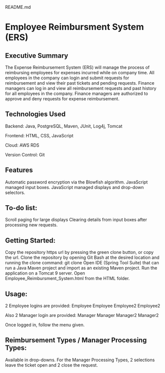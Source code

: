 README.md
# Employee Reimbursment System (ERS)

## Executive Summary
The Expense Reimbursement System (ERS) will manage the process of reimbursing employees for expenses incurred while on company time. All employees in the company can login and submit requests for reimbursement and view their past tickets and pending requests. Finance managers can log in and view all reimbursement requests and past history for all employees in the company. Finance managers are authorized to approve and deny requests for expense reimbursement.

## Technologies Used
Backend:
Java,
PostgreSQL,
Maven,
JUnit,
Log4j,
Tomcat

Frontend:
HTML,
CSS,
JavaScript

Cloud:
AWS RDS

Version Control:
Git

## Features
Automatic password encryption via the Blowfish algorithm.
JavaScript managed input boxes.
JavaScript managed displays and drop-down selectors.

## To-do list:
Scroll paging for large displays
Clearing details from input boxes after processing new requests.

## Getting Started:
Copy the repository https url by pressing the green clone button, or copy the url.
Clone the repository by opening Git Bash at the desired location and running the clone command:
git clone <insert git url>
Open IDE (Spring Tool Suite) that can run a Java Maven project and import as an existing Maven project.
Run the application on a Tomcat 9 server.
Open Employee_Reimbursment_System.html from the HTML folder.

## Usage:
2 Employee logins are provided:
Employee Employee
Employee2 Employee2

Also 2 Manager login are provided:
Manager Manager
Manager2 Manager2

Once logged in, follow the menu given.

## Reimbursement Types / Manager Processing Types:
Available in drop-downs.  For the Manager Processing Types, 2 selections leave the ticket open and 2 close the request.
